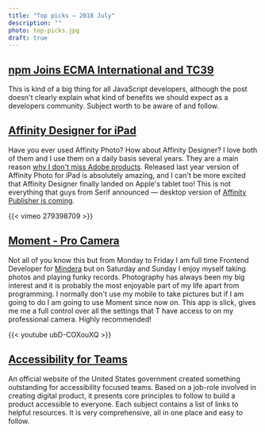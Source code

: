 ```yaml
---
title: "Top picks — 2018 July"
description: ""
photo: top-picks.jpg
draft: true
---
```


## [npm Joins ECMA International and TC39](https://blog.npmjs.org/post/175722319045/npm-joins-ecma-international-and-tc39)

This is kind of a big thing for all JavaScript developers, although the post doesn't clearly explain what kind of benefits we should expect as a developers community. Subject worth to be aware of and follow.

## [Affinity Designer for iPad](https://affinity.serif.com/en-gb/designer/ipad/)

Have you ever used Affinity Photo? How about Affinity Designer? I love both of them and I use them on a daily basis several years. They are a main reason [why I don't miss Adobe products](https://pawelgrzybek.com/i-wont-miss-you-adobe/). Released last year version of Affinity Photo for iPad is absolutely amazing, and I can't be more excited that Affinity Designer finally landed on Apple's tablet too! This is not everything that guys from Serif announced — desktop version of [Affinity Publisher is coming](https://affinity.serif.com/en-gb/publisher/).

{{< vimeo 279398709 >}}

## [Moment - Pro Camera](https://www.shopmoment.com/moment-pro-camera-app)

Not all of you know this but from Monday to Friday I am full time Frontend Developer for [Mindera](mindera.com) but on Saturday and Sunday I enjoy myself taking photos and playing funky records. Photography has always been my big interest and it is probably the most enjoyable part of my life apart from programming. I normally don't use my mobile to take pictures but if I am going to do I am going to use Moment since now on. This app is slick, gives me me a full control over all the settings that T have access to on my professional camera. Highly recommended!

{{< youtube ubD-COXouXQ >}}

## [Accessibility for Teams](https://accessibility.digital.gov/)

An official website of the United States government created something outstanding for accessibility focused teams. Based on a job-role involved in creating digital product, it presents core principles to follow to build a product accessible to everyone. Each subject contains a list of links to helpful resources. It is very comprehensive, all in one place and easy to follow. 
